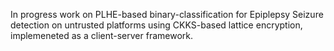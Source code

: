 In progress work on PLHE-based binary-classification for Epiplepsy Seizure detection on untrusted platforms using CKKS-based lattice encryption, implemeneted as a client-server framework.
